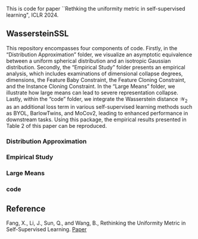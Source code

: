This is code for paper ``Rethking the uniformity metric in self-supervised learning", ICLR 2024. 

## WassersteinSSL

This repository encompasses four components of code. Firstly, in the “Distribution Approximation” folder, we visualize an asymptotic equivalence between a uniform spherical distribution and an isotropic Gaussian distribution. Secondly, the “Empirical Study” folder presents an empirical analysis, which includes examinations of dimensional collapse degrees, dimensions, the Feature Baby Constraint, the Feature Cloning Constraint, and the Instance Cloning Constraint. In the “Large Means” folder, we illustrate how large means can lead to severe representation collapse. Lastly, within the “code” folder, we integrate the Wasserstein distance $\mathcal{W}_{2}$ as an additional loss term in various self-supervised learning methods such as BYOL, BarlowTwins, and MoCov2, leading to enhanced performance in downstream tasks. Using this package, the empirical results presented in Table 2 of this paper can be reproduced.


### Distribution Approximation

### Empirical Study

### Large Means

### code


## Reference

Fang, X., Li, J., Sun, Q., and Wang, B., Rethinking the Uniformity Metric in Self-Supervised Learning. [Paper](https://arxiv.org/abs/2403.00642)











